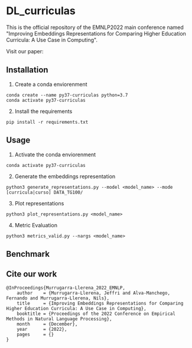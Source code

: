 # DL_curriculas

This is the official repository of the EMNLP2022 main conference named "Improving Embeddings Representations for Comparing Higher Education Curricula: A Use Case in Computing".

Visit our paper:

## Installation

1. Create a conda enviorenment

```
conda create --name py37-curriculas python=3.7
conda activate py37-curriculas
```

2. Install the requirements

```
pip install -r requirements.txt
```


## Usage

1. Activate the conda enviorenment

```
conda activate py37-curriculas
```

2. Generate the embeddings representation

```
python3 generate_representations.py --model <model_name> --mode [curricula|curso] DATA_TG100/
```

3. Plot representations

```
python3 plot_representations.py <model_name>
```

4. Metric Evaluation

```
python3 metrics_valid.py --nargs <model_name>
```

## Benchmark



## Cite our work

```
@InProceedings{Murrugarra-Llerena_2022_EMNLP,
    author    = {Murrugarra-Llerena, Jeffri and Alva-Manchego, Fernando and Murrugarra-Llerena, Nils},
    title     = {Improving Embeddings Representations for Comparing Higher Education Curricula: A Use Case in Computing},
    booktitle = {Proceedings of the 2022 Conference on Empirical Methods in Natural Language Processing},
    month     = {December},
    year      = {2022},
    pages     = {}
}
```
